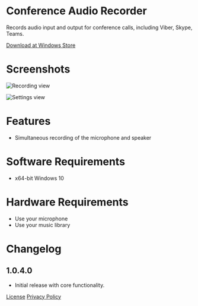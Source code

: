# Conference Audio Recorder

Records audio input and output for conference calls, including Viber, Skype, Teams.

[Download at Windows Store](https://www.microsoft.com/en-us/p/conference-audio-recorder/9p1gzl37n0mt)

# Screenshots

![Recording view](https://github.com/drweb86/conference-audio-recorder/blob/main/src/AudioRecorderV4%20(Package)/Images/Screenshot1.png?raw=true)

![Settings view](https://github.com/drweb86/conference-audio-recorder/blob/main/src/AudioRecorderV4%20(Package)/Images/Screenshot2.png?raw=true)

# Features

- Simultaneous recording of the microphone and speaker

# Software Requirements

- x64-bit Windows 10

# Hardware Requirements

- Use your microphone
- Use your music library

# Changelog

## 1.0.4.0

- Initial release with core functionality.

[License](https://github.com/drweb86/conference-audio-recorder/blob/main/LICENSE)
[Privacy Policy](https://github.com/drweb86/conference-audio-recorder/blob/main/Privacy%20Policy.md)
